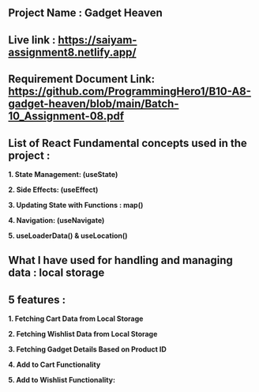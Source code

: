## Project Name : Gadget Heaven

## Live link : https://saiyam-assignment8.netlify.app/

## Requirement Document Link: https://github.com/ProgrammingHero1/B10-A8-gadget-heaven/blob/main/Batch-10_Assignment-08.pdf

## List of React Fundamental concepts used in the project :
**1. State Management: (useState)**

**2. Side Effects: (useEffect)**

**3. Updating State with Functions : map()**

**4. Navigation: (useNavigate)**

**5. useLoaderData() & useLocation()**

## What I have used for handling and managing data : local storage

##  5 features : 

**1. Fetching Cart Data from Local Storage**

**2. Fetching Wishlist Data from Local Storage**

**3. Fetching Gadget Details Based on Product ID**

**4. Add to Cart Functionality**

**5. Add to Wishlist Functionality:**



